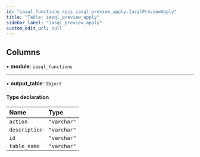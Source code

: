 ```yaml
---
id: "iasql_functions_rpcs_iasql_preview_apply.IasqlPreviewApply"
title: "Table: iasql_preview_apply"
sidebar_label: "iasql_preview_apply"
custom_edit_url: null
---
```


## Columns

• **module**: `iasql_functions`

___

• **output\_table**: `Object`

#### Type declaration

| Name | Type |
| :------ | :------ |
| `action` | ``"varchar"`` |
| `description` | ``"varchar"`` |
| `id` | ``"varchar"`` |
| `table_name` | ``"varchar"`` |

